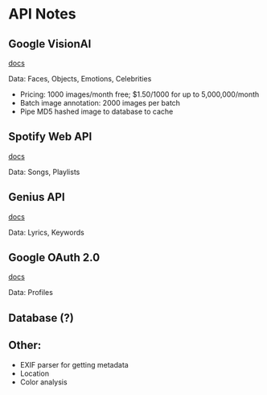 # API Notes

## Google VisionAI
[docs](https://cloud.google.com/vision/docs)

Data: Faces, Objects, Emotions, Celebrities  
- Pricing: 1000 images/month free; $1.50/1000 for up to 5,000,000/month
- Batch image annotation: 2000 images per batch
- Pipe MD5 hashed image to database to cache

## Spotify Web API
[docs](https://developer.spotify.com/documentation/web-api/)

Data: Songs, Playlists

## Genius API
[docs](https://docs.genius.com/)

Data: Lyrics, Keywords

## Google OAuth 2.0
[docs](https://developers.google.com/identity/protocols/OAuth2)

Data: Profiles

## Database (?)

## Other:
- EXIF parser for getting metadata
- Location
- Color analysis

